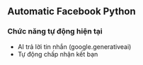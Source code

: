 ## Automatic Facebook Python

### Chức năng tự động hiện tại
- AI trả lời tin nhắn (google.generativeai)
- Tự động chấp nhận kết bạn
